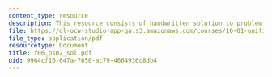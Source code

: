 ```yaml
---
content_type: resource
description: This resource consists of handwritten solution to problem set.
file: https://ol-ocw-studio-app-qa.s3.amazonaws.com/courses/16-01-unified-engineering-i-ii-iii-iv-fall-2005-spring-2006/9964cf16647a7650ac794664936c8db4_f06_ps02_sol.pdf
file_type: application/pdf
resourcetype: Document
title: f06_ps02_sol.pdf
uid: 9964cf16-647a-7650-ac79-4664936c8db4
---
```

